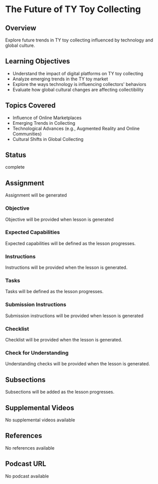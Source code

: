 # The Future of TY Toy Collecting

## Overview

Explore future trends in TY toy collecting influenced by technology and global culture.

## Learning Objectives

- Understand the impact of digital platforms on TY toy collecting
- Analyze emerging trends in the TY toy market
- Explore the ways technology is influencing collectors' behaviors
- Evaluate how global cultural changes are affecting collectibility

## Topics Covered

- Influence of Online Marketplaces
- Emerging Trends in Collecting
- Technological Advances (e.g., Augmented Reality and Online Communities)
- Cultural Shifts in Global Collecting

## Status

complete

## Assignment

Assignment will be generated

### Objective

Objective will be provided when lesson is generated

### Expected Capabilities

Expected capabilities will be defined as the lesson progresses.

### Instructions

Instructions will be provided when the lesson is generated.

### Tasks

Tasks will be defined as the lesson progresses.

### Submission Instructions

Submission instructions will be provided when lesson is generated

### Checklist

Checklist will be provided when the lesson is generated.

### Check for Understanding

Understanding checks will be provided when the lesson is generated.

## Subsections

Subsections will be added as the lesson progresses.

## Supplemental Videos

No supplemental videos available

## References

No references available

## Podcast URL

No podcast available